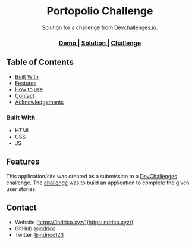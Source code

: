 <!-- Please update value in the {}  -->

<h1 align="center">Portopolio Challenge</h1>

<div align="center">
   Solution for a challenge from  <a href="http://devchallenges.io" target="_blank">Devchallenges.io</a>.
</div>

<div align="center">
  <h3>
    <a href="https://indrico-portfolio.netlify.app/">
      Demo
    </a>
    <span> | </span>
    <a href="https://devchallenges.io/solutions/UiHrrQp4ZndJVAFYQRUe">
      Solution
    </a>
    <span> | </span>
    <a href="https://devchallenges.io/challenges/5ZnOYsSXM24JWnCsNFlt">
      Challenge
    </a>
  </h3>
</div>

<!-- TABLE OF CONTENTS -->

## Table of Contents

- [Built With](#built-with)
- [Features](#features)
- [How to use](#how-to-use)
- [Contact](#contact)
- [Acknowledgements](#acknowledgements)


### Built With
- HTML
- CSS
- JS

## Features
This application/site was created as a submission to a [DevChallenges](https://devchallenges.io/challenges) challenge. The [challenge](https://devchallenges.io/challenges/5ZnOYsSXM24JWnCsNFlt) was to build an application to complete the given user stories.

## Contact

- Website [https://indrico.xyz/](https:indrico.xyz/)
- GitHub [@indrico](https://github.com/indrico)
- Twitter [@indrico123](https://twitter.com/indrico123)
